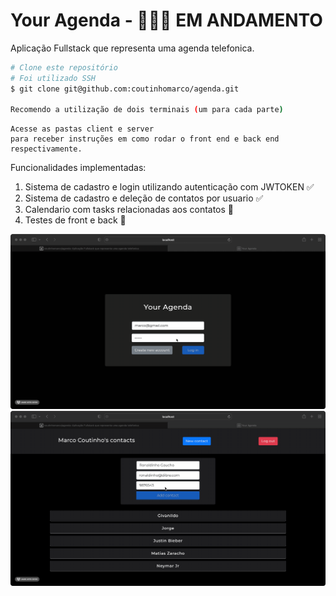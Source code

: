 # Your Agenda - 🚧🚦🚀 EM ANDAMENTO



Aplicação Fullstack que representa uma agenda telefonica.
````bash
# Clone este repositório
# Foi utilizado SSH
$ git clone git@github.com:coutinhomarco/agenda.git

Recomendo a utilização de dois terminais (um para cada parte)
````

````
Acesse as pastas client e server 
para receber instruções em como rodar o front end e back end 
respectivamente.
````

Funcionalidades implementadas:
<ol>
    <li>Sistema de cadastro e login utilizando autenticação com JWTOKEN ✅</li>
    <li>Sistema de cadastro e deleção de contatos por usuario ✅</li>
    <li>Calendario com tasks relacionadas aos contatos 🔧</li>
    <li>Testes de front e back 🔧</li>
</ol>

<img src='./client/images/login.gif'>
<img src='./client/images/newcontact.gif'>
